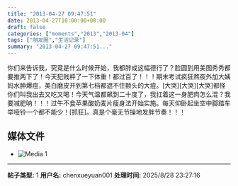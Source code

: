 ```yaml
---
title: "2013-04-27 09:47:51"
date: 2013-04-27T10:00:00+08:00
draft: false
categories: ["moments","2013","2013-04"]
tags: ["朋友圈","生活记录"]
summary: "2013-04-27 09:47:51..."
---
```


你们来告诉我，究竟是什么时候开始，我都胖成这幅德行了？脸圆到用美图秀秀都要推两下了！今天犯贱秤了一下体重！都过百了！！！期末考试疯狂熬夜外加大姨妈水肿爆痘，美白磨皮开到第七档都遮不住额头的大痘。[大哭][大哭][大哭]都怪你们叫我出去又吃又喝！今天气温都飙到二十度了，我扛着这一身肥肉怎么混？我要减肥呐！！！过午不食苹果酸奶麦片瘦身法开始实施。每天仰卧起坐空中脚踏车举哑铃一个都不能少！[抓狂]。真是个毫无节操地发胖节奏！！！

## 媒体文件

- ![Media 1](/Moments/photos/2013-04-27/201304270947510.jpg)

---

**帖子类型:** 1
**用户名:** chenxueyuan001
**处理时间:** 2025/8/28 23:27:16